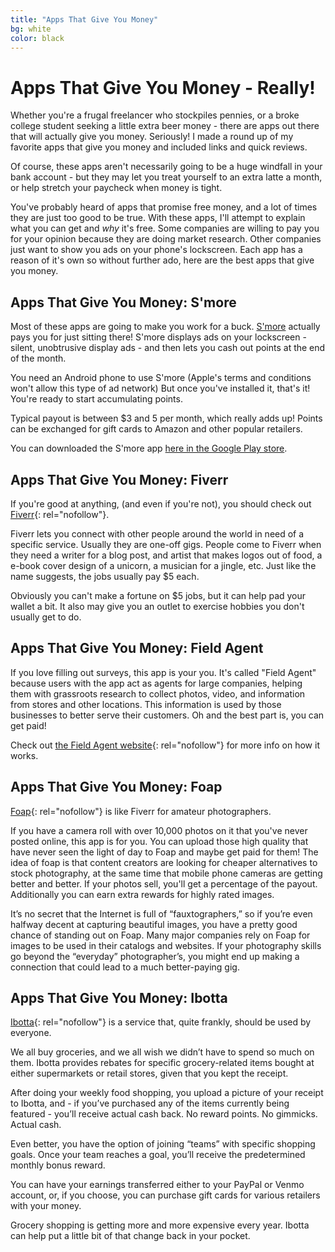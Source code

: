```yaml
---
title: "Apps That Give You Money"
bg: white
color: black
---
```



# Apps That Give You Money - Really!
Whether you're a frugal freelancer who stockpiles pennies, or a broke college student seeking a little extra beer money - there are apps out there that will actually give you money. Seriously! I made a round up of my favorite apps that give you money and included links and quick reviews. 

Of course, these apps aren't necessarily going to be a huge windfall in your bank account - but they may let you treat yourself to an extra latte a month, or help stretch your paycheck when money is tight.

You've probably heard of apps that promise free money, and a lot of times they are just too good to be true. With these apps, I'll attempt to explain what you can get and _why_ it's free. Some companies are willing to pay you for your opinion because they are doing market research. Other companies just want to show you ads on your phone's lockscreen. Each app has a reason of it's own so without further ado, here are the best apps that give you money. 

## Apps That Give You Money: S'more

Most of these apps are going to make you work for a buck. [S'more](http://smoreapp.co) actually pays you for just sitting there! S'more displays ads on your lockscreen - silent, unobtrusive display ads - and then lets you cash out points at the end of the month. 

You need an Android phone to use S'more (Apple's terms and conditions won't allow this type of ad network) But once you've installed it, that's it! You're ready to start accumulating points. 

Typical payout is between $3 and 5 per month, which really adds up! Points can be exchanged for gift cards to Amazon and other popular retailers. 

You can downloaded the S'more app [here in the Google Play store](https://play.google.com/store/apps/details?id=com.lab465.SmoreApp). 

## Apps That Give You Money: Fiverr
If you're good at anything, (and even if you're not), you should check out [Fiverr](https://www.fiverr.com/){: rel="nofollow"}. 

Fiverr lets you connect with other people around the world in need of a specific service. Usually they are one-off gigs. People come to Fiverr when they need a writer for a blog post, and artist that makes logos out of food, a e-book cover design of a unicorn, a musician for a jingle, etc. Just like the name suggests, the jobs usually pay $5 each. 

Obviously you can't make a fortune on $5 jobs, but it can help pad your wallet a bit. It also may give you an outlet to exercise hobbies you don't usually get to do. 

## Apps That Give You Money: Field Agent

If you love filling out surveys, this app is your you. It's called "Field Agent" because users with the app act as agents for large companies, helping them with grassroots research to collect photos, video, and information from stores and other locations. This information is used by those businesses to better serve their customers. Oh and the best part is, you can get paid!

Check out [the Field Agent website](https://app.fieldagent.net/?__hssc=&__hstc=&__hsfp=2649369792&hsCtaTracking=f6d43805-5c59-4981-9132-4c6c87b4545a%7C4180d139-d2b5-479a-8d44-80b67c729548
){: rel="nofollow"} for more info on how it works. 

## Apps That Give You Money: Foap
[Foap](https://www.foap.com/){: rel="nofollow"} is like Fiverr for amateur photographers. 

If you have a camera roll with over 10,000 photos on it that you've never posted online, this app is for you. You can upload those high quality that have never seen the light of day to Foap and maybe get paid for them! The idea of foap is that content creators are looking for cheaper alternatives to stock photography, at the same time that mobile phone cameras are getting better and better. If your photos sell, you'll get a percentage of the payout. Additionally you can earn extra rewards for highly rated images. 

It’s no secret that the Internet is full of “fauxtographers,” so if you’re even halfway decent at capturing beautiful images, you have a pretty good chance of standing out on Foap. Many major companies rely on Foap for images to be used in their catalogs and websites. If your photography skills go beyond the “everyday” photographer’s, you might end up making a connection that could lead to a much better-paying gig. 

## Apps That Give You Money: Ibotta
[Ibotta](https://ibotta.com/){: rel="nofollow"} is a service that, quite frankly, should be used by everyone.

We all buy groceries, and we all wish we didn’t have to spend so much on them. Ibotta provides rebates for specific grocery-related items bought at either supermarkets or retail stores, given that you kept the receipt. 

After doing your weekly food shopping, you upload a picture of your receipt to Ibotta, and - if you’ve purchased any of the items currently being featured - you’ll receive actual cash back. No reward points. No gimmicks. Actual cash.

Even better, you have the option of joining “teams” with specific shopping goals. Once your team reaches a goal, you’ll receive the predetermined monthly bonus reward. 

You can have your earnings transferred either to your PayPal or Venmo account, or, if you choose, you can purchase gift cards for various retailers with your money. 

Grocery shopping is getting more and more expensive every year. Ibotta can help put a little bit of that change back in your pocket.
